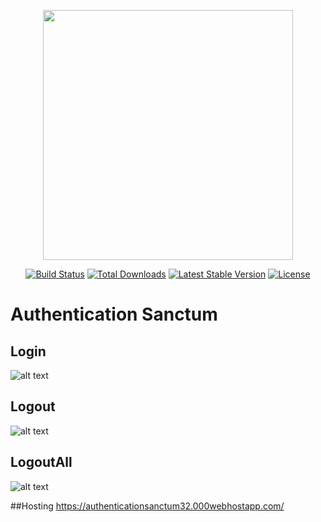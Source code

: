 <p align="center"><a href="https://laravel.com" target="_blank"><img src="https://raw.githubusercontent.com/laravel/art/master/logo-lockup/5%20SVG/2%20CMYK/1%20Full%20Color/laravel-logolockup-cmyk-red.svg" width="400"></a></p>

<p align="center">
<a href="https://travis-ci.org/laravel/framework"><img src="https://travis-ci.org/laravel/framework.svg" alt="Build Status"></a>
<a href="https://packagist.org/packages/laravel/framework"><img src="https://img.shields.io/packagist/dt/laravel/framework" alt="Total Downloads"></a>
<a href="https://packagist.org/packages/laravel/framework"><img src="https://img.shields.io/packagist/v/laravel/framework" alt="Latest Stable Version"></a>
<a href="https://packagist.org/packages/laravel/framework"><img src="https://img.shields.io/packagist/l/laravel/framework" alt="License"></a>
</p>

# Authentication Sanctum
## Login
![alt text](https://github.com/[FahmiNB]/AuthenticationSanctum/blob/[master]/imglogin.jpg?raw=true)

## Logout
![alt text](https://github.com/[FahmiNB]/AuthenticationSanctum/blob/[master]/imglogout.jpg?raw=true)

## LogoutAll
![alt text](https://github.com/[FahmiNB]/AuthenticationSanctum/blob/[master]/imglogoutall.jpg?raw=true)

##Hosting
https://authenticationsanctum32.000webhostapp.com/
